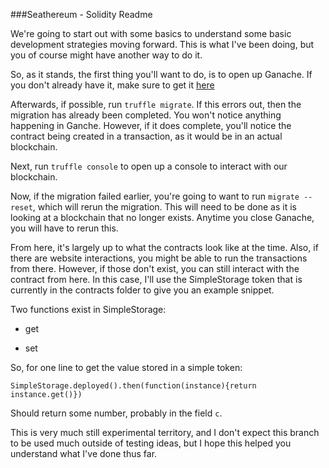 ###Seathereum - Solidity Readme

We're going to start out with some basics to understand some basic development strategies moving forward.
This is what I've been doing, but you of course might have another way to do it.

So, as it stands, the first thing you'll want to do, is to open up Ganache. 
If you don't already have it, make sure to get it [here](https://truffleframework.com/ganache)

Afterwards, if possible, run `truffle migrate`. If this errors out, then the migration has already been completed. You won't notice
anything happening in Ganche. However, if it does complete, you'll notice the contract being created in a transaction, as it would
be in an actual blockchain.

Next, run `truffle console` to open up a console to interact with our blockchain.

Now, if the migration failed earlier, you're going to want to run `migrate --reset`, which will rerun the migration. This
will need to be done as it is looking at a blockchain that no longer exists. Anytime you close Ganache, you will have to rerun this.

From here, it's largely up to what the contracts look like at the time. Also, if there are website interactions, you might be able to run
the transactions from there. However, if those don't exist, you can still interact with the contract from here. In this case, I'll use the
SimpleStorage token that is currently in the contracts folder to give you an example snippet.

Two functions exist in SimpleStorage:

* get

* set

So, for one line to get the value stored in a simple token:

`SimpleStorage.deployed().then(function(instance){return instance.get()})`

Should return some number, probably in the field `c`.

This is very much still experimental territory, and I don't expect this branch to be used much outside of testing ideas, but I hope 
this helped you understand what I've done thus far.
